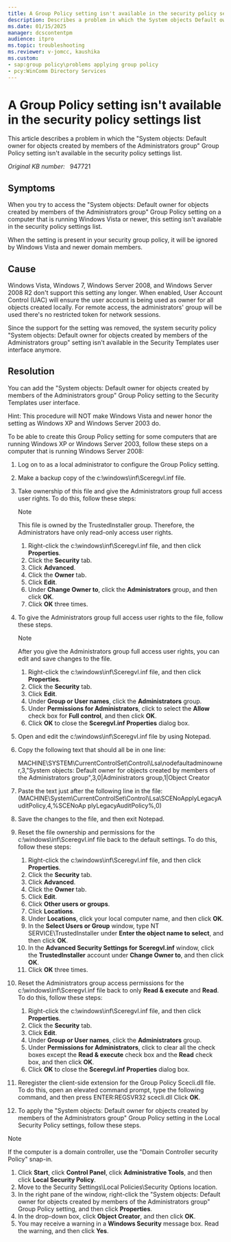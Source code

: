 ```yaml
---
title: A Group Policy setting isn't available in the security policy settings list
description: Describes a problem in which the System objects Default owner for objects created by members of the Administrators group Group Policy setting isn't available in the security policy settings list. A resolution is provided.
ms.date: 01/15/2025
manager: dcscontentpm
audience: itpro
ms.topic: troubleshooting
ms.reviewer: v-jomcc, kaushika
ms.custom:
- sap:group policy\problems applying group policy
- pcy:WinComm Directory Services
---
```

# A Group Policy setting isn't available in the security policy settings list

This article describes a problem in which the "System objects: Default owner for objects created by members of the Administrators group" Group Policy setting isn't available in the security policy settings list. 

_Original KB number:_ &nbsp; 947721

## Symptoms

When you try to access the "System objects: Default owner for objects created by members of the Administrators group" Group Policy setting on a computer that is running Windows Vista or newer, this setting isn't available in the security policy settings list.

When the setting is present in your security group policy, it will be ignored by Windows Vista and newer domain members.

## Cause

Windows Vista, Windows 7, Windows Server 2008, and Windows Server 2008 R2 don't support this setting any longer. When enabled, User Account Control (UAC) will ensure the user account is being used as owner for all objects created locally. For remote access, the administrators' group will be used there's no restricted token for network sessions.

Since the support for the setting was removed, the system security policy "System objects: Default owner for objects created by members of the Administrators group" setting isn't available in the Security Templates user interface anymore.

## Resolution

You can add the "System objects: Default owner for objects created by members of the Administrators group" Group Policy setting to the Security Templates user interface.

Hint: This procedure will NOT make Windows Vista and newer honor the setting as Windows XP and Windows Server 2003 do.

To be able to create this Group Policy setting for some computers that are running Windows XP or Windows Server 2003, follow these steps on a computer that is running Windows Server 2008:

1. Log on to as a local administrator to configure the Group Policy setting.
2. Make a backup copy of the c:\windows\inf\Sceregvl.inf file.
3. Take ownership of this file and give the Administrators group full access user rights. To do this, follow these steps:

    > [!NOTE]
    > This file is owned by the TrustedInstaller  group. Therefore, the Administrators have only read-only access user rights.

    1. Right-click the c:\windows\inf\Sceregvl.inf file, and then click **Properties**.
    2. Click the **Security** tab.
    3. Click **Advanced**.
    4. Click the **Owner** tab.
    5. Click **Edit**.
    6. Under **Change Owner to**, click the **Administrators** group, and then click **OK**.
    7. Click **OK** three times.
4. To give the Administrators group full access user rights to the file, follow these steps.

    > [!NOTE]
    > After you give the Administrators group full access user rights, you can edit and save changes to the file.
      1. Right-click the c:\windows\inf\Sceregvl.inf file, and then click **Properties**.
      2. Click the **Security** tab.
      3. Click **Edit**.
      4. Under **Group or User names**, click the **Administrators** group.
      5. Under **Permissions for Administrators**, click to select the **Allow** check box for **Full control**, and then click **OK**.
      6. Click **OK** to close the **Sceregvl.inf Properties** dialog box.
5. Open and edit the c:\windows\inf\Sceregvl.inf file by using Notepad.
6. Copy the following text that should all be in one line:

    MACHINE\SYSTEM\CurrentControlSet\Control\Lsa\nodefaultadminowner,3,"System objects: Default owner for objects created by members of the Administrators group",3,0|Administrators group,1|Object Creator

7. Paste the text just after the following line in the file:(MACHINE\System\CurrentControlSet\Control\Lsa\SCENoApplyLegacyAuditPolicy,4,%SCENoAp plyLegacyAuditPolicy%,0)

8. Save the changes to the file, and then exit Notepad.
9. Reset the file ownership and permissions for the c:\windows\inf\Sceregvl.inf file back to the default settings. To do this, follow these steps:
      1. Right-click the c:\windows\inf\Sceregvl.inf file, and then click **Properties**.
      2. Click the **Security** tab.
      3. Click **Advanced**.
      4. Click the **Owner** tab.
      5. Click **Edit**.
      6. Click **Other users or groups**.
      7. Click **Locations**.
      8. Under **Locations**, click your local computer name, and then click **OK**.
      9. In the **Select Users or Group** window, type NT SERVICE\TrustedInstaller under **Enter the object name to select**, and then click **OK**.
      10. In the **Advanced Security Settings for Sceregvl.inf** window, click the **TrustedInstaller** account under **Change Owner to**, and then click **OK**.
      11. Click **OK** three times.
10. Reset the Administrators group access permissions for the c:\windows\inf\Sceregvl.inf file back to only **Read & execute** and **Read**. To do this, follow these steps:
      1. Right-click the c:\windows\inf\Sceregvl.inf file, and then click **Properties**.
      2. Click the **Security** tab.
      3. Click **Edit**.
      4. Under **Group or User names**, click the **Administrators** group.
      5. Under **Permissions for Administrators**, click to clear all the check boxes except the **Read & execute** check box and the **Read** check box, and then click **OK**.
      6. Click **OK** to close the **Sceregvl.inf Properties** dialog box.
11. Reregister the client-side extension for the Group Policy Scecli.dll file. To do this, open an elevated command prompt, type the following command, and then press ENTER:REGSVR32 scecli.dll
Click **OK**.
12. To apply the "System objects: Default owner for objects created by members of the Administrators group" Group Policy setting in the Local Security Policy settings, follow these steps.

> [!NOTE]
> If the computer is a domain controller, use the "Domain Controller security Policy" snap-in.

  1. Click **Start**, click **Control Panel**, click **Administrative Tools**, and then click **Local Security Policy**.
  2. Move to the Security Settings\Local Policies\Security Options location.
  3. In the right pane of the window, right-click the "System objects: Default owner for objects created by members of the Administrators group" Group Policy setting, and then click **Properties**.
  4. In the drop-down box, click **Object Creator**, and then click **OK**.
  5. You may receive a warning in a **Windows Security** message box. Read the warning, and then click **Yes**.
